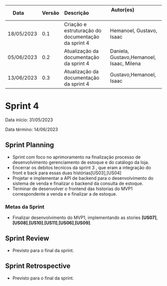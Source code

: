| Data       | Versão | Descrição            | Autor(es)                                                   |
| ---------- | ------ | -------------------- | ------------------------------------------------------------ |
| 18/05/2023 | 0.1 | Criação e estruturação do documentação da sprint 4 | Hemanoel, Gustavo, Isaac |
| 05/06/2023 | 0.2 | Atualização da documentação da sprint 4 | Daniela, Gustavo,Hemanoel, Isaac, Milena |
| 13/06/2023 | 0.3 | Atualização da documentação da sprint 4 | Gustavo,Hemanoel, Isaac|


# Sprint 4

Data início: 31/05/2023

Data término: 14/06/2023

## Sprint Planning 
* Sprint com foco no aprimoramento na finalização processo de desenvolvimento gerenciamento de estoque e do catálogo da loja.
* Encerrar os debitos tecnicos da sprint 3 , que eram a integração do front e back para essas duas histórias[US03],[US04]
* Projetar e implementar a API de backend para o desenvolvimento do sistema de venda e finalizar o backend da consulta de estoque.
* Terminar de desenvolver o frontend das historias do MVP1 correspondente a venda e e finalizar a de estoque.


### Metas da Sprint
* Finalizar desenvolvimento do MVP1, implementando as stories <b>[US07]</b>, <b>[US08]</b>,<b>[US10]</b>,<b>[US11]</b>,<b>[US06]</b>,<b>[US09]</b>.


## Sprint Review
* Previsto para o final da sprint.

## Sprint Retrospective
* Previsto para o final da sprint.